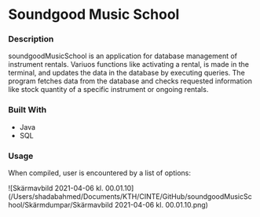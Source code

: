 # Soundgood Music School



### Description

soundgoodMusicSchool is an application for database management of instrument rentals. Variuos functions like activating a rental, is made in the terminal, and updates the data in the database by executing queries. The program fetches data from the database and checks requested information like stock quantity of a specific instrument or ongoing rentals.



### Built With

- Java
- SQL



### Usage

When compiled, user is encountered by a list of options:

![Skärmavbild 2021-04-06 kl. 00.01.10](/Users/shadabahmed/Documents/KTH/CINTE/GitHub/soundgoodMusicSchool/Skärmdumpar/Skärmavbild 2021-04-06 kl. 00.01.10.png)

